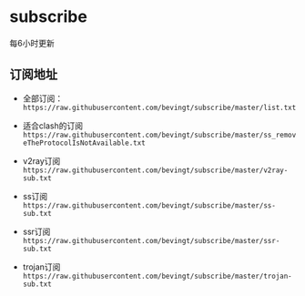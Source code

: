 # subscribe

每6小时更新

## 订阅地址
- 全部订阅：
`https://raw.githubusercontent.com/bevingt/subscribe/master/list.txt`

- 适合clash的订阅
`https://raw.githubusercontent.com/bevingt/subscribe/master/ss_removeTheProtocolIsNotAvailable.txt`

- v2ray订阅
`https://raw.githubusercontent.com/bevingt/subscribe/master/v2ray-sub.txt`

- ss订阅
`https://raw.githubusercontent.com/bevingt/subscribe/master/ss-sub.txt`

- ssr订阅
`https://raw.githubusercontent.com/bevingt/subscribe/master/ssr-sub.txt`

- trojan订阅
`https://raw.githubusercontent.com/bevingt/subscribe/master/trojan-sub.txt`
